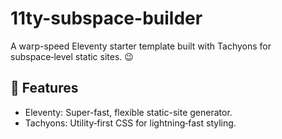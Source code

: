 # 11ty-subspace-builder

A warp-speed Eleventy starter template built with Tachyons for subspace‑level static sites. 😉

## 🚀 Features

- Eleventy: Super-fast, flexible static-site generator.
- Tachyons: Utility‑first CSS for lightning‑fast styling.
